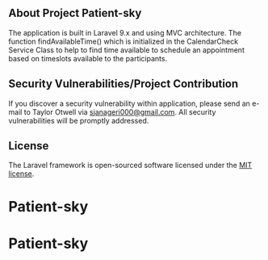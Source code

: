 ## About Project Patient-sky

The application is built in Laravel 9.x and using MVC architecture. The function findAvailableTime() which is initialized in the CalendarCheck Service Class to help to find time available to schedule an appointment based on timeslots available to the participants.

## Security Vulnerabilities/Project Contribution 

If you discover a security vulnerability within application, please send an e-mail to Taylor Otwell via [sjanageri000@gmail.com](mailto:sjanageri000@gmail.com). All security vulnerabilities will be promptly addressed.

## License

The Laravel framework is open-sourced software licensed under the [MIT license](https://opensource.org/licenses/MIT).
# Patient-sky
# Patient-sky
